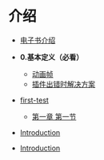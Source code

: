 <!--
 * @Author: your name
 * @Date: 2021-08-08 19:22:32
 * @LastEditTime: 2021-08-09 10:43:52
 * @LastEditors: Please set LastEditors
 * @Description: In User Settings Edit
 * @FilePath: \gitbook_books\SUMMARY.md
-->

# 介绍

* [电子书介绍](介绍/电子书介绍.md)
<!-- * [电子书介绍]() -->

* **0.基本定义（必看）**
  * [动画帧](0.基本定义（必看）/动画帧.md)
  * [插件出错时解决方案](0.基本定义（必看）/插件出错时解决方案.md)
  <!-- * [插件出错时解决方案]() -->
  
* [first-test](README.md)
  * [第一章 第一节](chapter-1/section-1.md)
* [Introduction](README.md)
* [Introduction](README.md)

